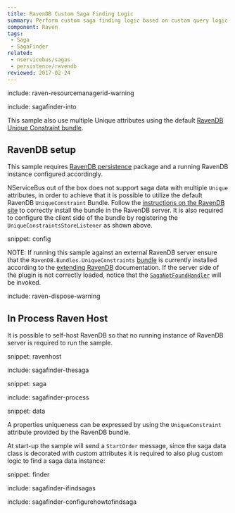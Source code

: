 ```yaml
---
title: RavenDB Custom Saga Finding Logic
summary: Perform custom saga finding logic based on custom query logic when the Saga storage is RavenDB and how to use multiple Unique attributes.
component: Raven
tags:
 - Saga
 - SagaFinder
related:
 - nservicebus/sagas
 - persistence/ravendb
reviewed: 2017-02-24
---
```


include: raven-resourcemanagerid-warning

include: sagafinder-into

This sample also use multiple Unique attributes using the default [RavenDB Unique Constraint bundle](https://ravendb.net/docs/search/latest/csharp?searchTerm=extending%20bundles%20unique-constraints).


## RavenDB setup

This sample requires [RavenDB persistence](/persistence/ravendb/) package and a running RavenDB instance configured accordingly.

NServiceBus out of the box does not support saga data with multiple `Unique` attributes, in order to achieve that it is possible to utilize the default RavenDB `UniqueConstraint` Bundle. Follow the [instructions on the RavenDB site](https://ravendb.net/docs/search/latest/csharp?searchTerm=extending%20bundles%20unique-constraints) to correctly install the bundle in the RavenDB server. It is also required to configure the client side of the bundle by registering the `UniqueConstraintsStoreListener` as shown above.

snippet: config

NOTE: If running this sample against an external RavenDB server ensure that the `RavenDB.Bundles.UniqueConstraints` [bundle](https://ravendb.net/docs/search/latest/csharp?searchTerm=extending%20bundles%20unique-constraints) is currently installed according to the [extending RavenDB](https://ravendb.net/docs/search/latest/csharp?searchTerm=server%20extending%20plugins) documentation. If the server side of the plugin is not correctly loaded, notice that the [`SagaNotFoundHandler`](/nservicebus/sagas/saga-not-found.md) will be invoked.

include: raven-dispose-warning


## In Process Raven Host

It is possible to self-host RavenDB so that no running instance of RavenDB server is required to run the sample.

snippet: ravenhost


include: sagafinder-thesaga


snippet: saga


include: sagafinder-process

snippet: data

A properties uniqueness can be expressed by using the `UniqueConstraint` attribute provided by the RavenDB bundle.

At start-up the sample will send a `StartOrder` message, since the saga data class is decorated with custom attributes it is required to also plug custom logic to find a saga data instance:

snippet: finder


include: sagafinder-ifindsagas

include: sagafinder-configurehowtofindsaga
